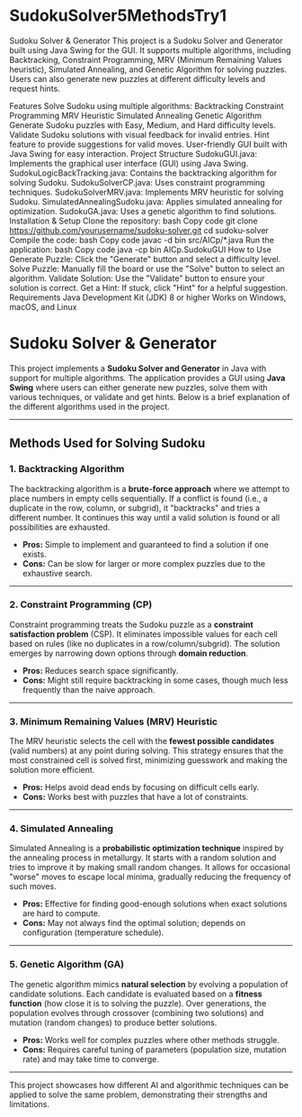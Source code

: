 # SudokuSolver5MethodsTry1
Sudoku Solver & Generator
This project is a Sudoku Solver and Generator built using Java Swing for the GUI. It supports multiple algorithms, including Backtracking, Constraint Programming, MRV (Minimum Remaining Values heuristic), Simulated Annealing, and Genetic Algorithm for solving puzzles. Users can also generate new puzzles at different difficulty levels and request hints.

Features
Solve Sudoku using multiple algorithms:
Backtracking
Constraint Programming
MRV Heuristic
Simulated Annealing
Genetic Algorithm
Generate Sudoku puzzles with Easy, Medium, and Hard difficulty levels.
Validate Sudoku solutions with visual feedback for invalid entries.
Hint feature to provide suggestions for valid moves.
User-friendly GUI built with Java Swing for easy interaction.
Project Structure
SudokuGUI.java: Implements the graphical user interface (GUI) using Java Swing.
SudokuLogicBackTracking.java: Contains the backtracking algorithm for solving Sudoku.
SudokuSolverCP.java: Uses constraint programming techniques.
SudokuSolverMRV.java: Implements MRV heuristic for solving Sudoku.
SimulatedAnnealingSudoku.java: Applies simulated annealing for optimization.
SudokuGA.java: Uses a genetic algorithm to find solutions.
Installation & Setup
Clone the repository:
bash
Copy code
git clone https://github.com/yourusername/sudoku-solver.git
cd sudoku-solver
Compile the code:
bash
Copy code
javac -d bin src/AICp/*.java
Run the application:
bash
Copy code
java -cp bin AICp.SudokuGUI
How to Use
Generate Puzzle: Click the "Generate" button and select a difficulty level.
Solve Puzzle: Manually fill the board or use the "Solve" button to select an algorithm.
Validate Solution: Use the "Validate" button to ensure your solution is correct.
Get a Hint: If stuck, click "Hint" for a helpful suggestion.
Requirements
Java Development Kit (JDK) 8 or higher
Works on Windows, macOS, and Linux


# Sudoku Solver & Generator

This project implements a **Sudoku Solver and Generator** in Java with support for multiple algorithms. The application provides a GUI using **Java Swing** where users can either generate new puzzles, solve them with various techniques, or validate and get hints. Below is a brief explanation of the different algorithms used in the project.

---

## Methods Used for Solving Sudoku

### 1. Backtracking Algorithm  
The backtracking algorithm is a **brute-force approach** where we attempt to place numbers in empty cells sequentially. If a conflict is found (i.e., a duplicate in the row, column, or subgrid), it "backtracks" and tries a different number. It continues this way until a valid solution is found or all possibilities are exhausted.

- **Pros:** Simple to implement and guaranteed to find a solution if one exists.
- **Cons:** Can be slow for larger or more complex puzzles due to the exhaustive search.

---

### 2. Constraint Programming (CP)  
Constraint programming treats the Sudoku puzzle as a **constraint satisfaction problem** (CSP). It eliminates impossible values for each cell based on rules (like no duplicates in a row/column/subgrid). The solution emerges by narrowing down options through **domain reduction**.

- **Pros:** Reduces search space significantly.
- **Cons:** Might still require backtracking in some cases, though much less frequently than the naive approach.

---

### 3. Minimum Remaining Values (MRV) Heuristic  
The MRV heuristic selects the cell with the **fewest possible candidates** (valid numbers) at any point during solving. This strategy ensures that the most constrained cell is solved first, minimizing guesswork and making the solution more efficient.

- **Pros:** Helps avoid dead ends by focusing on difficult cells early.
- **Cons:** Works best with puzzles that have a lot of constraints.

---

### 4. Simulated Annealing  
Simulated Annealing is a **probabilistic optimization technique** inspired by the annealing process in metallurgy. It starts with a random solution and tries to improve it by making small random changes. It allows for occasional "worse" moves to escape local minima, gradually reducing the frequency of such moves.

- **Pros:** Effective for finding good-enough solutions when exact solutions are hard to compute.
- **Cons:** May not always find the optimal solution; depends on configuration (temperature schedule).

---

### 5. Genetic Algorithm (GA)  
The genetic algorithm mimics **natural selection** by evolving a population of candidate solutions. Each candidate is evaluated based on a **fitness function** (how close it is to solving the puzzle). Over generations, the population evolves through crossover (combining two solutions) and mutation (random changes) to produce better solutions.

- **Pros:** Works well for complex puzzles where other methods struggle.
- **Cons:** Requires careful tuning of parameters (population size, mutation rate) and may take time to converge.

---

This project showcases how different AI and algorithmic techniques can be applied to solve the same problem, demonstrating their strengths and limitations.
